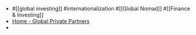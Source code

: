 - #[[global investing]] #internationalization #[[Global Nomad]] #[[Finance & Investing]]
- [Home - Global Private Partners](https://globalprivatepartners.com/)
-